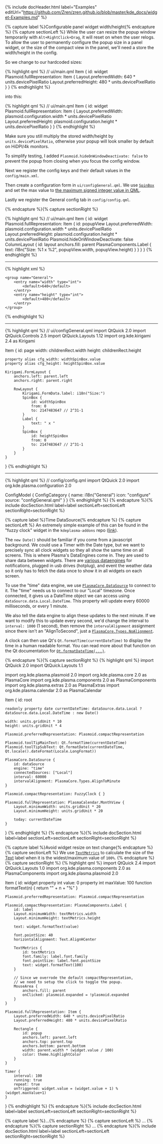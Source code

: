 <!-- ------- -->
{% include docHeader.html
    label="Examples"
    editUrl="https://github.com/Zren/zren.github.io/blob/master/kde_docs/widget-Examples.md"
%}

{% capture label %}Configurable panel widget width/height{% endcapture %}
{% capture sectionLeft %}
While the user can resize the popup window temporarily with `Alt+RightClick+Drag`, it will reset on when the user relogs. To allow the user to permanently configure the popup size in a panel widget, or the size of the compact view in the panel, we'll need a store the width/height in the config.

So we change to our hardcoded sizes:

{% highlight qml %}
// ui/main.qml
Item {
    id: widget
    Plasmoid.fullRepresentation: Item {
        Layout.preferredWidth: 640 * units.devicePixelRatio
        Layout.preferredHeight: 480 * units.devicePixelRatio
    }
}
{% endhighlight %}

into this:

{% highlight qml %}
// ui/main.qml
Item {
    id: widget
    Plasmoid.fullRepresentation: Item {
        Layout.preferredWidth: plasmoid.configuration.width * units.devicePixelRatio
        Layout.preferredHeight: plasmoid.configuration.height * units.devicePixelRatio
    }
}
{% endhighlight %}

Make sure you still multiply the stored width/height by `units.devicePixelRatio`, otherwise your popup will look smaller by default on HiDPI/4k monitors.

To simplify testing, I added `Plasmoid.hideOnWindowDeactivate: false` to prevent the popup from closing when you focus the config window.

Next we register the config keys and their default values in the `config/main.xml`.

Then create a configuration form in `ui/configGeneral.qml`. We use [`SpinBox`](https://doc.qt.io/qt-5/qml-qtquick-controls2-spinbox.html) and set the max value to [the maximum signed integer value in QML](https://stackoverflow.com/questions/41378583/qml-highest-number-float-integer-possible).

Lastly we register the General config tab in `config/config.qml`.

{% endcapture %}{% capture sectionRight %}

{% highlight qml %}
// ui/main.qml
Item {
    id: widget
    Plasmoid.fullRepresentation: Item {
        id: popupView
        Layout.preferredWidth: plasmoid.configuration.width * units.devicePixelRatio
        Layout.preferredHeight: plasmoid.configuration.height * units.devicePixelRatio
        Plasmoid.hideOnWindowDeactivate: false
        ColumnLayout {
            id: layout
            anchors.fill: parent
            PlasmaComponents.Label {
                text: i18n("Size: %1 x %2", popupView.width, popupView.height)
            }
        }
    }
}
{% endhighlight %}

-----

{% highlight xml %}
<!-- config/main.xml -->
<?xml version="1.0" encoding="UTF-8"?>
<kcfg xmlns="http://www.kde.org/standards/kcfg/1.0" xmlns:xsi="http://www.w3.org/2001/XMLSchema-instance" xsi:schemaLocation="http://www.kde.org/standards/kcfg/1.0 http://www.kde.org/standards/kcfg/1.0/kcfg.xsd">
    <kcfgfile name=""/>

    <group name="General">
        <entry name="width" type="int">
            <default>640</default>
        </entry>
        <entry name="height" type="int">
            <default>480</default>
        </entry>
    </group>
</kcfg>
{% endhighlight %}

-----

{% highlight qml %}
// ui/configGeneral.qml
import QtQuick 2.0
import QtQuick.Controls 2.5
import QtQuick.Layouts 1.12
import org.kde.kirigami 2.4 as Kirigami

Item {
    id: page
    width: childrenRect.width
    height: childrenRect.height

    property alias cfg_width: widthSpinBox.value
    property alias cfg_height: heightSpinBox.value

    Kirigami.FormLayout {
        anchors.left: parent.left
        anchors.right: parent.right

        RowLayout {
            Kirigami.FormData.label: i18n("Size:")
            SpinBox {
                id: widthSpinBox
                from: 0
                to: 2147483647 // 2^31-1
            }
            Label {
                text: " x "
            }
            SpinBox {
                id: heightSpinBox
                from: 0
                to: 2147483647 // 2^31-1
            }
        }
    }
}
{% endhighlight %}

-----

{% highlight qml %}
// config/config.qml
import QtQuick 2.0
import org.kde.plasma.configuration 2.0

ConfigModel {
    ConfigCategory {
        name: i18n("General")
        icon: "configure"
        source: "configGeneral.qml"
    }
}
{% endhighlight %}
{% endcapture %}{% include docSection.html label=label sectionLeft=sectionLeft sectionRight=sectionRight %}


{% capture label %}Time DataSource{% endcapture %}
{% capture sectionLeft %}
An extremely simple example of this can be found in the "fuzzy clock" widget in the `kdeplasma-addons` repo ([link](https://github.com/KDE/kdeplasma-addons/blob/master/applets/fuzzy-clock/package/contents/ui/main.qml)).

The `new Date()` should be familiar if you come from a javascript background. We could use a Timer with the Date type, but we want to precisely sync all clock widgets so they all show the same time on all screens. This is where Plasma's DataEngines come in. They are used to share data between widgets. There are [various dataengines](https://github.com/KDE/plasma-workspace/tree/master/dataengines) for notifications, plugged in usb drives (hotplug), and event the weather data so it only has to fetch the data once to show it in all widgets on each screen.

To use the "time" data engine, we use [`PlasmaCore.DataSource`](https://github.com/KDE/plasma-framework/blob/master/src/declarativeimports/core/datasource.h) to connect to it. The "time" needs us to connect to our "Local" timezone. Once connected, it gives us a DateTime object we can access using `dataSource.data.Local.DateTime`. This property will update every 60000 milliseconds, or every 1 minute.

We also tell the data engine to align these updates to the next minute. If we want to modify this to update every second, we'd change the interval to `interval: 1000` (1 second), then remove the `intervalAlignment` assignment since there isn't an "AlignToSecond", just a [`PlasmaCore.Types.NoAlignment`](https://api.kde.org/frameworks/plasma-framework/html/classPlasma_1_1Types.html#ab7f729a56f6c44a067c79ca5354b8d64).

A clock can then use Qt's `Qt.formatTime(currentDateTime)` to display the time in a human readable format. You can read more about that function on the Qt documentation for [`Qt.formatDateTime(...)`](http://doc.qt.io/qt-5/qml-qtqml-qt.html#formatDateTime-method).

{% endcapture %}{% capture sectionRight %}
{% highlight qml %}
import QtQuick 2.0
import QtQuick.Layouts 1.1

import org.kde.plasma.plasmoid 2.0
import org.kde.plasma.core 2.0 as PlasmaCore
import org.kde.plasma.components 2.0 as PlasmaComponents
import org.kde.plasma.extras 2.0 as PlasmaExtras
import org.kde.plasma.calendar 2.0 as PlasmaCalendar

Item {
    id: root

    readonly property date currentDateTime: dataSource.data.Local ? dataSource.data.Local.DateTime : new Date()

    width: units.gridUnit * 10
    height: units.gridUnit * 4

    Plasmoid.preferredRepresentation: Plasmoid.compactRepresentation

    Plasmoid.toolTipMainText: Qt.formatTime(currentDateTime)
    Plasmoid.toolTipSubText: Qt.formatDate(currentDateTime, Qt.locale().dateFormat(Locale.LongFormat))

    PlasmaCore.DataSource {
        id: dataSource
        engine: "time"
        connectedSources: ["Local"]
        interval: 60000
        intervalAlignment: PlasmaCore.Types.AlignToMinute
    }

    Plasmoid.compactRepresentation: FuzzyClock { }

    Plasmoid.fullRepresentation: PlasmaCalendar.MonthView {
        Layout.minimumWidth: units.gridUnit * 20
        Layout.minimumHeight: units.gridUnit * 20

        today: currentDateTime
    }
}
{% endhighlight %}
{% endcapture %}{% include docSection.html label=label sectionLeft=sectionLeft sectionRight=sectionRight %}


{% capture label %}Avoid widget resize on text change{% endcapture %}
{% capture sectionLeft %}
We use [`TextMetrics`](https://doc.qt.io/qt-5/qml-qtquick-textmetrics.html) to calculate the size of the [Text](https://doc.qt.io/qt-5/qml-qtquick-text.html) label when it is the widest/maximum value of `100%`.
{% endcapture %}{% capture sectionRight %}
{% highlight qml %}
import QtQuick 2.4
import QtQuick.Layouts 1.0
import org.kde.plasma.components 2.0 as PlasmaComponents
import org.kde.plasma.plasmoid 2.0

Item {
    id: widget
    property int value: 0
    property int maxValue: 100
    function formatText(n) {
        return "" + n + "%"
    }

    Plasmoid.preferredRepresentation: Plasmoid.compactRepresentation

    Plasmoid.compactRepresentation: PlasmaComponents.Label {
        id: label
        Layout.minimumWidth: textMetrics.width
        Layout.minimumHeight: textMetrics.height

        text: widget.formatText(value)

        font.pointSize: 40
        horizontalAlignment: Text.AlignHCenter

        TextMetrics {
            id: textMetrics
            font.family: label.font.family
            font.pointSize: label.font.pointSize
            text: widget.formatText(100)
        }

        // Since we overrode the default compactRepresentation,
        // we need to setup the click to toggle the popup.
        MouseArea {
            anchors.fill: parent
            onClicked: plasmoid.expanded = !plasmoid.expanded
        }
    }

    Plasmoid.fullRepresentation: Item {
        Layout.preferredWidth: 640 * units.devicePixelRatio
        Layout.preferredHeight: 480 * units.devicePixelRatio

        Rectangle {
            id: popup
            anchors.left: parent.left
            anchors.top: parent.top
            anchors.bottom: parent.bottom
            width: parent.width * (widget.value / 100)
            color: theme.highlightColor
        }
    }

    Timer {
        interval: 100
        running: true
        repeat: true
        onTriggered: widget.value = (widget.value + 1) % (widget.maxValue+1)
    }
}
{% endhighlight %}
{% endcapture %}{% include docSection.html label=label sectionLeft=sectionLeft sectionRight=sectionRight %}



{% capture label %}...{% endcapture %}
{% capture sectionLeft %}
...
{% endcapture %}{% capture sectionRight %}
...
{% endcapture %}{% include docSection.html label=label sectionLeft=sectionLeft sectionRight=sectionRight %}
